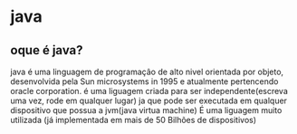 <!--
Objetivo: Esta pesquisa visa introduzir os conceitos básicos da linguagem Java, sua estrutura e principais características.

Tópicos de Pesquisa:
Introdução ao Java
O que é Java?
História e evolução do Java
Por que Java é uma linguagem popular para desenvolvimento de sistemas?
Ambiente de Desenvolvimento Java
O que é JDK, JRE e JVM?
Como instalar o JDK em seu computador?
IDEs populares para desenvolvimento Java (Eclipse, IntelliJ IDEA, NetBeans)
Estrutura Básica de um Programa Java
Estrutura de uma classe Java
O método main() e sua importância
Comentários em Java
Tipos de Dados e Variáveis em Java
Tipos primitivos (int, double, boolean, char, etc.)
Declaração e inicialização de variáveis
Conversão entre tipos de dados
Operadores em Java
Operadores aritméticos
Operadores de comparação
Operadores lógicos
Tratamento de Exceções
Try-catch blocks
Tipos comuns de exceções
Lançamento de exceções
Entrada e Saída Básica
Uso da classe Scanner para entrada
System.out para saída
Leitura e escrita de arquivos (introdução)
O meu trabalho
-->


# java

## oque é java?

java é uma linguagem de programaçâo de alto nivel orientada por objeto, desenvolvida pela Sun microsystems in 1995 e atualmente pertencendo oracle corporation. é uma liguagem criada para ser independente(escreva uma vez, rode em qualquer lugar) ja que pode ser executada em qualquer dispositivo que possua a jvm(java virtua machine)
É uma liguagem muito utilizada (já implementada em mais de 50 Bilhões de dispositivos)

